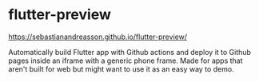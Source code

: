 # flutter-preview

https://sebastianandreasson.github.io/flutter-preview/

Automatically build Flutter app with Github actions and deploy it to Github pages inside an iframe with a generic phone frame. Made for apps that aren't built for web but might want to use it as an easy way to demo.
